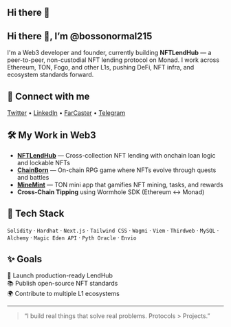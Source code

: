 ## Hi there 👋

<!--
**bossonormal215/bossonormal215** is a ✨ _special_ ✨ repository because its `README.md` (this file) appears on your GitHub profile.

Here are some ideas to get you started:

- 🔭 I’m currently working on ...
- 🌱 I’m currently learning ...
- 👯 I’m looking to collaborate on ...
- 🤔 I’m looking for help with ...
- 💬 Ask me about ...
- 📫 How to reach me: ...
- 😄 Pronouns: ...
- ⚡ Fun fact: ...
-->
## Hi there 👋, I’m @bossonormal215

I'm a Web3 developer and founder, currently building **NFTLendHub** — a peer-to-peer, non-custodial NFT lending protocol on Monad. I work across Ethereum, TON, Fogo, and other L1s, pushing DeFi, NFT infra, and ecosystem standards forward.

## 🔗 Connect with me

[Twitter](https://twitter.com/bossonormal1) • [LinkedIn]([https://linkedin.com/in/yourprofile](https://www.linkedin.com/in/ibukun-o-a9453a232/)) • [FarCaster](https://warpcast.com/bossormal) • [Telegram](https://t.me/adonormal) 

## 🛠️ My Work in Web3

- **[NFTLendHub](https://lendhub.xyz)** — Cross-collection NFT lending with onchain loan logic and lockable NFTs  
- **[ChainBorn](https://chainbornnft.vercel.app)** — On-chain RPG game where NFTs evolve through quests and battles  
- **[MineMint](https://t.me/minemintapp)** — TON mini app that gamifies NFT mining, tasks, and rewards  
- **Cross-Chain Tipping** using Wormhole SDK (Ethereum ↔ Monad)

## 🧱 Tech Stack

`Solidity` · `Hardhat` · `Next.js` · `Tailwind CSS` · `Wagmi` · `Viem` · `Thirdweb` · `MySQL` · `Alchemy` · `Magic Eden API` · `Pyth Oracle` · `Envio`

## ✨ Goals

🚀 Launch production-ready LendHub  
📚 Publish open-source NFT standards  
🌍 Contribute to multiple L1 ecosystems

---

> “I build real things that solve real problems. Protocols > Projects.”
